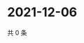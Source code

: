 # 2021-12-06

共 0 条

<!-- BEGIN WEIBO -->
<!-- 最后更新时间 Mon Dec 06 2021 18:09:52 GMT+0800 (China Standard Time) -->

<!-- END WEIBO -->
